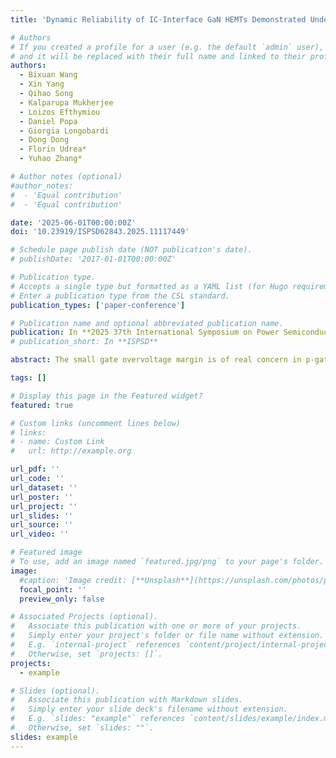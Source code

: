 ```yaml
---
title: 'Dynamic Reliability of IC-Interface GaN HEMTs Demonstrated Under Ultra-Fast (ns), High-Frequency (MHz) Gate Overvoltage Stress (>30V)'

# Authors
# If you created a profile for a user (e.g. the default `admin` user), write the username (folder name) here
# and it will be replaced with their full name and linked to their profile.
authors:
  - Bixuan Wang
  - Xin Yang
  - Qihao Song
  - Kalparupa Mukherjee
  - Loizos Efthymiou
  - Daniel Popa
  - Giorgia Longobardi
  - Dong Dong
  - Florin Udrea*
  - Yuhao Zhang*

# Author notes (optional)
#author_notes:
#  - 'Equal contribution'
#  - 'Equal contribution'

date: '2025-06-01T00:00:00Z'
doi: '10.23919/ISPSD62843.2025.11117449'

# Schedule page publish date (NOT publication's date).
# publishDate: '2017-01-01T00:00:00Z'

# Publication type.
# Accepts a single type but formatted as a YAML list (for Hugo requirements).
# Enter a publication type from the CSL standard.
publication_types: ['paper-conference']

# Publication name and optional abbreviated publication name.
publication: In **2025 37th International Symposium on Power Semiconductor Devices and ICs (ISPSD)**
# publication_short: In **ISPSD**

abstract: The small gate overvoltage margin is of real concern in p-gate GaN HEMTs in converter applications. Recently, ICeGaN® (Integrated Circuit Enhancement-mode GaN) device deploys a monolithically integrated power IC interface to expand the static operation window to be similar to those of Si MOSFET and Si IGBT. However, the dynamic response of the IC interface under nanosecond gate bias (VG) overshoot, as well as the gate reliability under megahertz switching frequency (fSW), have never been studied. This work addresses this gap by developing a new circuit to generate the application-like V G overshoot profiles with dVG/dt up to 10 V Ins andfsw up to 3 MHz. The IC interface is shown to respond in nanosecond and clamp the VG,IN below 7 V under an external V G overshoot up to 80 V and dVG/dt of 7 V Ins. Uniquely for p-gate GaN devices, ICeGaN shows no degradation under long-term overvoltage stress under 30-V VG overshoot at 3-MHzfsw. This is the first report of the dynamic response of GaN monolithic gate protection ICs under ultra-fast overshoot. Test results reveal that the on-chip IC interface can substantially enhance dynamic gate reliability and robustness of p-gate GaN HEMTs.

tags: []

# Display this page in the Featured widget?
featured: true

# Custom links (uncomment lines below)
# links:
# - name: Custom Link
#   url: http://example.org

url_pdf: ''
url_code: ''
url_dataset: ''
url_poster: ''
url_project: ''
url_slides: ''
url_source: ''
url_video: ''

# Featured image
# To use, add an image named `featured.jpg/png` to your page's folder.
image:
  #caption: 'Image credit: [**Unsplash**](https://unsplash.com/photos/pLCdAaMFLTE)'
  focal_point: ''
  preview_only: false

# Associated Projects (optional).
#   Associate this publication with one or more of your projects.
#   Simply enter your project's folder or file name without extension.
#   E.g. `internal-project` references `content/project/internal-project/index.md`.
#   Otherwise, set `projects: []`.
projects:
  - example

# Slides (optional).
#   Associate this publication with Markdown slides.
#   Simply enter your slide deck's filename without extension.
#   E.g. `slides: "example"` references `content/slides/example/index.md`.
#   Otherwise, set `slides: ""`.
slides: example
---
```



